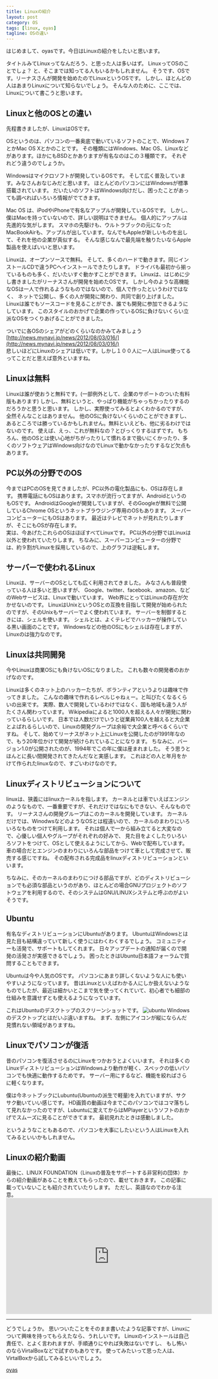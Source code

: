 ```yaml
---
title: Linuxの紹介
layout: post
category: OS
tags: [linux, oyas]
tagline: OSの違い
---
```


はじめまして、oyasです。今日はLinuxの紹介をしたいと思います。

タイトルみてLinuxってなんだろう、と思った人は多いはず。
LinuxってOSのことでしょ？ と、そこまでは知ってる人もいるかもしれません。
そうです、OSです。リーナスさんが開発を始めたのでLinuxというOSです。
しかし、ほとんどの人はあまりLinuxについて知らないでしょう。
そんな人のために、ここでは、Linuxについて書こうと思います。  


Linuxと他のOSとの違い
------

先程書きましたが、LinuxはOSです。

OSというのは、パソコンの一番奥底で動いているソフトのことで、Windows 7とかMac OS Xとかのことです。
その種類にはWindows、Mac OS、Linuxなどがあります。ほかにもBSDとかありますが有名なのはこの３種類です。
それぞれどう違うのでしょうか。

Windowsはマイクロソフトが開発しているOSです。
そして広く普及しています。みなさんおなじみだと思います。
ほとんどのパソコンにはWindowsが標準搭載されています。
だいたいのソフトはWindows向けだし、困ったことがあっても調べればいろいろ情報がでてきます。  

Mac OS は、iPodやiPhoneで有名なアップルが開発しているOSです。
しかし、僕はMacを持っていないので、詳しい説明はできません。
個人的にアップルは先進的な気がします。
スマホの先駆けも、ウルトラブックの元になったMacBookAirも、アップルが出しています。なんでもAppleが新しいものを出して、それを他の企業が真似する。
そんな感じなんで最先端を触りたいならApple製品を使えばいいと思います。

Linuxは、オープンソースで無料。
そして、多くのハードで動きます。同じインストールCDで違うPCへインストールできたりします。
ドライバも最初から揃っているものも多く、だいたいすぐ動かすことができます。
Linuxは、はじめに少し書きましたがリーナスさんが開発を始めたOSです。
しかし今のような高機能なOSは一人で作れるようなものではないので、個人で作ったというわけではなく、
ネットで公開し、多くの人が開発に関わり、共同で創り上げました。
Linuxは誰でもソースコードを見ることができ、誰でも開発に参加できるようにしています。
このスタイルのおかげで企業の作っているOSに負けないくらい立派なOSをつくりあげることができました。



ついでに各OSのシェアがどのくらいなのかみてみましょう  
[http://news.mynavi.jp/news/2012/08/03/016/](http://news.mynavi.jp/news/2012/08/03/016/)  
悲しいほどにLinuxのシェアは低いです。しかし１００人に一人はLinux使ってるってことだと思えば意外といますね。

Linuxは無料
----
Linuxは誰が使おうと無料です。(一部例外として、企業のサポートのついた有料版もあります)
しかし、無料というと、やっぱり機能がちゃっちかったりするのだろうかと思うと思います。
しかし、実際使ってみるとよくわかるのですが、全然そんなことはありません。
他のOSに負けないくらいのことができますし、あるところでは勝っているかもしれません。無料といえども、他に劣るわけではないのです。
使えば、えっ、これが無料なの？とびっくりするはずです。
もちろん、他のOSとは使い心地がちがったりして慣れるまで扱いにくかったり、多くのソフトウェアはWindows向けなのでLinuxで動かなかったりするなど欠点もあります。


PC以外の分野でのOS
-----
今まではPCのOSを見てきましたが、PC以外の電化製品にも、OSは存在します。
携帯電話にもOSはあります。スマホが流行ってますが、AndroidというのもOSです。
AndroidはGoogleが開発していますが、そのGoogleが無料で公開しているChrome OSというネットブラウジング専用のOSもあります。
スーパーコンピューターにもOSはあります。 
最近はテレビでネットが見れたりしますが、そこにもOSが存在します。  
実は、今あげたこれらのOSはほぼすべてLinuxです。
PC以外の分野ではLinuxは以外と使われていたりします。
ちなみに、スーパーコンピューターの分野では、約９割がLinuxを採用しているので、上のグラフは逆転します。

サーバーで使われるLinux
-------
Linuxは、サーバーのOSとしても広く利用されてきました。
みなさんも普段使っている人は多いと思いますが、
Google、twitter、facebook、amazon、などのWebサービスは、Linuxで動いています。
Web界にとってはLinuxの存在が欠かせないのです。
LinuxはUnixというOSとの互換を目指して開発が始められたのですが、そのUnixもサーバーでよく使われています。
サーバーを制御するときには、シェルを使います。
シェルとは、よくテレビでハッカーが操作している黒い画面のことです。
Windowsなどの他のOSにもシェルは存在しますが、Linuxのは強力なのです。



Linuxは共同開発
-----
今やLinuxは商業OSにも負けないOSになりました。
これも数々の開発者のおかげなのです。

Linuxは多くのネット上のハッカーたちが、ボランティアというよりは趣味で作ってきました。
こんなの趣味で作れるレベルじゃねぇー。と叫びたくなるくらいの出来です。
実際、数人で開発しているわけではなく、国も地域も違う人がたくさん関わっています。
Wikipediaによると1000人を超える人々が開発に関わっているらしいです。
日本では人数だけでいうと従業員100人を越えると大企業とよばれるらしいので、Linuxの開発グループは余裕で大企業と呼べるくらいですね。
そして、始めてリーナスがネット上にLinuxを公開したのが1991年なので、もう20年位かけて開発が続けられていることになります。
ちなみに、バージョン1.0が公開されたのが、1994年でこの年に僕は産まれました。
そう思うとほんとに長い間開発されてきたんだなと実感します。
これほどの人と年月をかけて作られたlinuxなので、すごいわけなのです。

Linuxディストリビューションについて
-----------

linuxは、狭義にはlinuxカーネルを指します。
カーネルとは車でいえばエンジンのようなもので、一番重要ですが、それだけではなにもできない、そんなものです。
リーナスさんの開発グループはこのカーネルを開発しています。
カーネルだけでは、WinodwsなどのようなOSとは程遠いので、カーネルのまわりにいろいろなものをつけて利用します。
それは個人で一から組み立てると大変なので、心優しい個人やグループがそれぞれの好みで、
見た目をよくしたりいろいろソフトをつけて、OSとして使えるようにしてから、Webで配布しています。
車の場合だとエンジンのまわりにいろんな部品をつけて車として完成させて、販売する感じですね。
その配布される完成品をlinuxディストリビューションといいます。

ちなみに、そのカーネルのまわりにつける部品ですが、どのディストリビューションでも必須な部品というのがあり、ほとんどの場合GNUプロジェクトのソフトウェアを利用するので、そのシステムはGNU/LINUXシステムと呼ぶのがよいそうです。

Ubuntu
----
有名なディストリビューションにUbuntuがあります。
UbuntuはWindowsとは見た目も結構違っていて新しく使うにはわくわくするでしょう。
コミュニティーも活発で、サポートもしてくれます。
日々アップデートの通知が届くので開発の活発さが実感できるでしょう。
困ったときはUbuntu日本語フォーラムで質問することもできます。

Ubuntuは今や人気のOSです。
パソコンにあまり詳しくないような人にも使いやすいようになっています。
昔はLinuxといえばわかる人にしか扱えないようなものでしたが、最近は細かいとこまで気を使ってくれていて、初心者でも細部の仕組みを意識せずとも使えるようになっています。  

これはUbuntuのデスクトップのスクリーンショットです。
![ubuntu](http://cloud.github.com/downloads/moto-net/moto-net.github.com/ubuntu_screen.png)
Windowsのデスクトップとはだいぶ違いますね。
まず、左側にアイコンが縦にならんだ見慣れない領域がありますね。

Linuxでパソコンが復活
------
昔のパソコンを復活させるのにLinuxをつかおうとよくいいます。
それは多くのLinuxディストリビューションはWindowsより動作が軽く、スペックの低いパソコンでも快適に動作するためです。
サーバー用にするなど、機能を絞ればさらに軽くなります。

僕は今ネットブックにLubuntu(Ubuntuの派生で軽量)を入れていますが、サクサク動いていい感じです。
HD画質の動画は今までこのパソコンではコマ落ちして見れなかったのですが、Lubuntuに変えてからはMPlayerというソフトのおかげでスムーズに見ることができてます。
最初見れたときは感動しました。

というようなこともあるので、パソコンを大事にしたいという人はLinuxを入れてみるといいかもしれません。


Linuxの紹介動画
-----
最後に、LINUX FOUNDATION（Linuxの普及をサポートする非営利の団体）からの紹介動画があることを教えてもらったので、載せておきます。
この記事に載っていないことも紹介されていたりします。
ただし、英語なのでわかる注意。
<object width="560" height="315"><param name="movie" value="http://www.youtube.com/v/yVpbFMhOAwE?version=3&amp;hl=ja_JP"></param><param name="allowFullScreen" value="true"></param><param name="allowscriptaccess" value="always"></param><embed src="http://www.youtube.com/v/yVpbFMhOAwE?version=3&amp;hl=ja_JP" type="application/x-shockwave-flash" width="560" height="315" allowscriptaccess="always" allowfullscreen="true"></embed></object>


-----

どうでしょうか。
思いついたことをそのまま書いたような記事ですが、Linuxについて興味を持ってもらえたなら、うれしいです。
Linuxのインストールは自己責任で、とよく言われますが、手順通りにやれば失敗はないですし、
もし怖いのならVirtalBoxなどで試すのもありです。
使ってみたいって思った人は、VirtalBoxから試してみるといいでしょう。


[oyas](http://coderwall.com/oyas)



